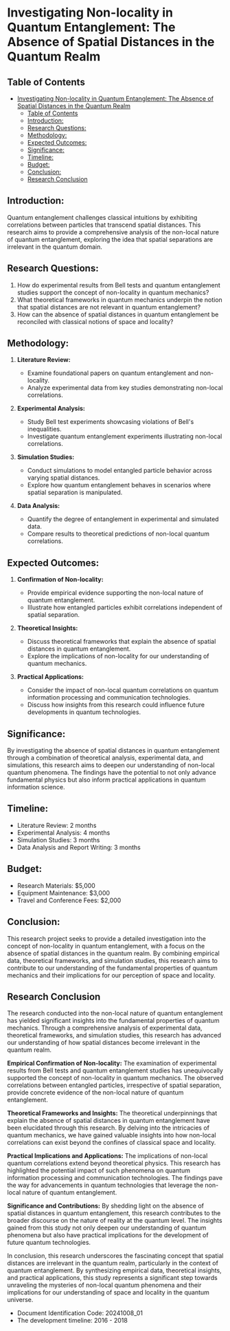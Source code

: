 # Investigating Non-locality in Quantum Entanglement: The Absence of Spatial Distances in the Quantum Realm

## Table of Contents
- [Investigating Non-locality in Quantum Entanglement: The Absence of Spatial Distances in the Quantum Realm](#investigating-non-locality-in-quantum-entanglement-the-absence-of-spatial-distances-in-the-quantum-realm)
  - [Table of Contents](#table-of-contents)
  - [Introduction:](#introduction)
  - [Research Questions:](#research-questions)
  - [Methodology:](#methodology)
  - [Expected Outcomes:](#expected-outcomes)
  - [Significance:](#significance)
  - [Timeline:](#timeline)
  - [Budget:](#budget)
  - [Conclusion:](#conclusion)
  - [Research Conclusion](#research-conclusion)

## Introduction:
Quantum entanglement challenges classical intuitions by exhibiting correlations between particles that transcend spatial distances. This research aims to provide a comprehensive analysis of the non-local nature of quantum entanglement, exploring the idea that spatial separations are irrelevant in the quantum domain.

## Research Questions:
1. How do experimental results from Bell tests and quantum entanglement studies support the concept of non-locality in quantum mechanics?
2. What theoretical frameworks in quantum mechanics underpin the notion that spatial distances are not relevant in quantum entanglement?
3. How can the absence of spatial distances in quantum entanglement be reconciled with classical notions of space and locality?

## Methodology:
1. **Literature Review:**
   - Examine foundational papers on quantum entanglement and non-locality.
   - Analyze experimental data from key studies demonstrating non-local correlations.

2. **Experimental Analysis:**
   - Study Bell test experiments showcasing violations of Bell's inequalities.
   - Investigate quantum entanglement experiments illustrating non-local correlations.

3. **Simulation Studies:**
   - Conduct simulations to model entangled particle behavior across varying spatial distances.
   - Explore how quantum entanglement behaves in scenarios where spatial separation is manipulated.

4. **Data Analysis:**
   - Quantify the degree of entanglement in experimental and simulated data.
   - Compare results to theoretical predictions of non-local quantum correlations.

## Expected Outcomes:
1. **Confirmation of Non-locality:**
   - Provide empirical evidence supporting the non-local nature of quantum entanglement.
   - Illustrate how entangled particles exhibit correlations independent of spatial separation.

2. **Theoretical Insights:**
   - Discuss theoretical frameworks that explain the absence of spatial distances in quantum entanglement.
   - Explore the implications of non-locality for our understanding of quantum mechanics.

3. **Practical Applications:**
   - Consider the impact of non-local quantum correlations on quantum information processing and communication technologies.
   - Discuss how insights from this research could influence future developments in quantum technologies.

## Significance:
By investigating the absence of spatial distances in quantum entanglement through a combination of theoretical analysis, experimental data, and simulations, this research aims to deepen our understanding of non-local quantum phenomena. The findings have the potential to not only advance fundamental physics but also inform practical applications in quantum information science.

## Timeline:
- Literature Review: 2 months
- Experimental Analysis: 4 months
- Simulation Studies: 3 months
- Data Analysis and Report Writing: 3 months

## Budget:
- Research Materials: $5,000
- Equipment Maintenance: $3,000
- Travel and Conference Fees: $2,000

## Conclusion:
This research project seeks to provide a detailed investigation into the concept of non-locality in quantum entanglement, with a focus on the absence of spatial distances in the quantum realm. By combining empirical data, theoretical frameworks, and simulation studies, this research aims to contribute to our understanding of the fundamental properties of quantum mechanics and their implications for our perception of space and locality.

## Research Conclusion

The research conducted into the non-local nature of quantum entanglement has yielded significant insights into the fundamental properties of quantum mechanics. Through a comprehensive analysis of experimental data, theoretical frameworks, and simulation studies, this research has advanced our understanding of how spatial distances become irrelevant in the quantum realm.

**Empirical Confirmation of Non-locality:**
The examination of experimental results from Bell tests and quantum entanglement studies has unequivocally supported the concept of non-locality in quantum mechanics. The observed correlations between entangled particles, irrespective of spatial separation, provide concrete evidence of the non-local nature of quantum entanglement.

**Theoretical Frameworks and Insights:**
The theoretical underpinnings that explain the absence of spatial distances in quantum entanglement have been elucidated through this research. By delving into the intricacies of quantum mechanics, we have gained valuable insights into how non-local correlations can exist beyond the confines of classical space and locality.

**Practical Implications and Applications:**
The implications of non-local quantum correlations extend beyond theoretical physics. This research has highlighted the potential impact of such phenomena on quantum information processing and communication technologies. The findings pave the way for advancements in quantum technologies that leverage the non-local nature of quantum entanglement.

**Significance and Contributions:**
By shedding light on the absence of spatial distances in quantum entanglement, this research contributes to the broader discourse on the nature of reality at the quantum level. The insights gained from this study not only deepen our understanding of quantum phenomena but also have practical implications for the development of future quantum technologies.

In conclusion, this research underscores the fascinating concept that spatial distances are irrelevant in the quantum realm, particularly in the context of quantum entanglement. By synthesizing empirical data, theoretical insights, and practical applications, this study represents a significant step towards unraveling the mysteries of non-local quantum phenomena and their implications for our understanding of space and locality in the quantum universe.

- Document Identification Code: 20241008_01
- The development timeline: 2016 - 2018